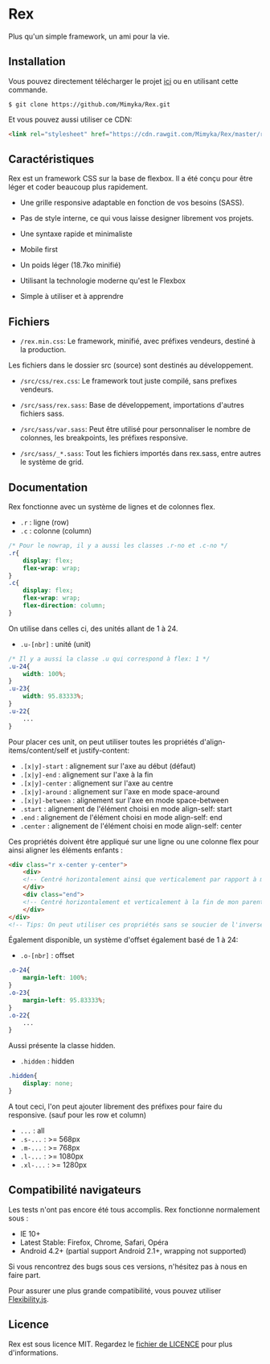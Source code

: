 Rex
===

Plus qu'un simple framework, un ami pour la vie.

Installation
------------

Vous pouvez directement télécharger le projet [ici][] ou en utilisant cette commande.

```shell
$ git clone https://github.com/Mimyka/Rex.git
```

Et vous pouvez aussi utiliser ce CDN:

``` html
<link rel="stylesheet" href="https://cdn.rawgit.com/Mimyka/Rex/master/rex.min.css">
```

[ici]: https://github.com/Mimyka/Rex/blob/master/rex.min.css

Caractéristiques
----------------

Rex est un framework CSS sur la base de flexbox.
Il a été conçu pour être léger et coder beaucoup plus rapidement.

* Une grille responsive adaptable en fonction de vos besoins (SASS).

* Pas de style interne, ce qui vous laisse designer librement vos projets.

* Une syntaxe rapide et minimaliste

* Mobile first

* Un poids léger (18.7ko minifié)

* Utilisant la technologie moderne qu'est le Flexbox

* Simple à utiliser et à apprendre

Fichiers
--------

* `/rex.min.css`: Le framework, minifié, avec préfixes vendeurs, destiné à la production.

Les fichiers dans le dossier src (source) sont destinés au développement.

* `/src/css/rex.css`: Le framework tout juste compilé, sans prefixes vendeurs.

* `/src/sass/rex.sass`: Base de développement, importations d'autres fichiers sass.

* `/src/sass/var.sass`: Peut être utilisé pour personnaliser le nombre de colonnes, les breakpoints, les préfixes responsive.

* `/src/sass/_*.sass`: Tout les fichiers importés dans rex.sass, entre autres le système de grid.

Documentation
-------------

Rex fonctionne avec un système de lignes et de colonnes flex.
* `.r` : ligne (row)
* `.c` : colonne (column)

``` css
/* Pour le nowrap, il y a aussi les classes .r-no et .c-no */
.r{
    display: flex;
    flex-wrap: wrap;
}
.c{
    display: flex;
    flex-wrap: wrap;
    flex-direction: column;
}
```

On utilise dans celles ci, des unités allant de 1 à 24.
* `.u-[nbr]` : unité (unit)

``` css
/* Il y a aussi la classe .u qui correspond à flex: 1 */
.u-24{
    width: 100%;
}
.u-23{
    width: 95.83333%;     
}
.u-22{
    ...
}
```

Pour placer ces unit, on peut utiliser toutes les propriétés d'align-items/content/self et justify-content:
* `.[x|y]-start` : alignement sur l'axe au début (défaut)
* `.[x|y]-end` : alignement sur l'axe à la fin
* `.[x|y]-center` : alignement sur l'axe au centre
* `.[x|y]-around` : alignement sur l'axe en mode space-around
* `.[x|y]-between` : alignement sur l'axe en mode space-between
* `.start` : alignement de l'élément choisi en mode align-self: start
* `.end` : alignement de l'élément choisi en mode align-self: end
* `.center` : alignement de l'élément choisi en mode align-self: center

Ces propriétés doivent être appliqué sur une ligne ou une colonne flex pour ainsi aligner les éléments enfants :

``` html
<div class="r x-center y-center">
    <div>
	<!-- Centré horizontalement ainsi que verticalement par rapport à mon parent -->
    </div>
    <div class="end">
	<!-- Centré horizontalement et verticalement à la fin de mon parent -->
    </div>
</div>
<!-- Tips: On peut utiliser ces propriétés sans se soucier de l'inversement des axes en mode colonne, rex est là pour ça ;) -->
```

Également disponible, un système d'offset également basé de 1 à 24:
* `.o-[nbr]` : offset

``` css
.o-24{
    margin-left: 100%;
}
.o-23{
    margin-left: 95.83333%;     
}
.o-22{
    ...
}
```

Aussi présente la classe hidden.
* `.hidden` : hidden

``` css
.hidden{
    display: none;
}
```


A tout ceci, l'on peut ajouter librement des préfixes pour faire du responsive. (sauf pour les row et column)
* `...` : all
* `.s-...` : >= 568px
* `.m-...` : >= 768px
* `.l-...` : >= 1080px
* `.xl-...` : >= 1280px


Compatibilité navigateurs
-------------------------

Les tests n'ont pas encore été tous accomplis.
Rex fonctionne normalement sous :

* IE 10+
* Latest Stable: Firefox, Chrome, Safari, Opéra
* Android 4.2+ (partial support Android 2.1+, wrapping not supported)

Si vous rencontrez des bugs sous ces versions, n'hésitez pas à nous en faire part.

Pour assurer une plus grande compatibilité, vous pouvez utiliser [Flexibility.js][].

[Flexibility.js]: https://github.com/jonathantneal/flexibility

Licence
-------

Rex est sous licence MIT.
Regardez le [fichier de LICENCE][] pour plus d'informations.


[fichier de LICENCE]: https://github.com/Mimyka/Rex/blob/master/LICENSE

